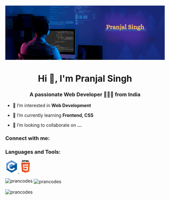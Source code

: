 <img src="https://github.com/prancodes/prancodes/blob/main/Banner.gif" alt="Banner"></img>
<h1 align="center">Hi 👋, I'm Pranjal Singh</h1>
<h3 align="center">A passionate Web Developer 👨🏻‍💻 from India</h3>

- 🔭 I’m interested in **Web Development**

- 🌱 I’m currently learning **Frontend, CSS**

- 👯 I’m looking to collaborate on **...**

<h3 align="left">Connect with me:</h3>
<p align="left">
</p>

<h3 align="left">Languages and Tools:</h3>
<p align="left"> <a href="https://www.cprogramming.com/" target="_blank" rel="noreferrer"> <img src="https://raw.githubusercontent.com/devicons/devicon/master/icons/c/c-original.svg" alt="c" width="40" height="40"/> </a> <a href="https://www.w3.org/html/" target="_blank" rel="noreferrer"> <img src="https://raw.githubusercontent.com/devicons/devicon/master/icons/html5/html5-original-wordmark.svg" alt="html5" width="40" height="40"/> </a> </p>

<p><img align="left" src="https://github-readme-stats.vercel.app/api/top-langs?username=prancodes&show_icons=true&locale=en&layout=compact" alt="prancodes" /></p>

<p>&nbsp;<img align="center" src="https://github-readme-stats.vercel.app/api?username=prancodes&show_icons=true&locale=en" alt="prancodes" /></p>

<p><img align="center" src="https://github-readme-streak-stats.herokuapp.com/?user=prancodes&" alt="prancodes" /></p>



<!---
prancodes/prancodes is a ✨ special ✨ repository because its `README.md` (this file) appears on your GitHub profile.
You can click the Preview link to take a look at your changes.
--->
